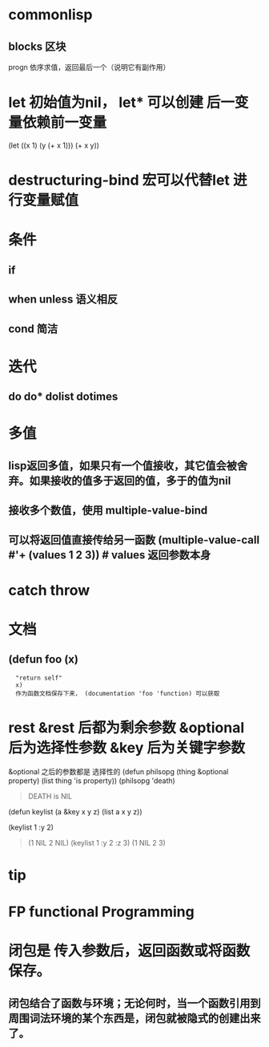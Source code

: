 # commonlisp
  ## blocks 区块
  progn 依序求值，返回最后一个（说明它有副作用）

  # let 初始值为nil， let* 可以创建 后一变量依赖前一变量
  (let ((x 1) (y (+ x 1)))
       (+ x y))
  # destructuring-bind 宏可以代替let 进行变量赋值

  # 条件
  ## if
  ## when unless 语义相反
  ## cond 简洁

  # 迭代
  ## do do* dolist dotimes

  # 多值
  ## lisp返回多值，如果只有一个值接收，其它值会被舍弃。如果接收的值多于返回的值，多于的值为nil
  ## 接收多个数值，使用 multiple-value-bind
  ## 可以将返回值直接传给另一函数 (multiple-value-call #'+ (values 1 2 3))  # values 返回参数本身

  # catch throw

  # 文档
  ## (defun foo (x)
      "return self"
      x)
      作为函数文档保存下来， (documentation 'foo 'function) 可以获取
      
  # rest &rest 后都为剩余参数 &optional 后为选择性参数 &key 后为关键字参数
  &optional 之后的参数都是 选择性的
  (defun philsopg (thing &optional property)
        (list thing 'is property))
  (philsopg 'death)
  > DEATH is NIL

  (defun keylist (a &key x y z)
        (list a x y z))

  (keylist 1 :y 2)
  > (1 NIL 2 NIL)
  (keylist 1 :y 2 :z 3)
  > (1 NIL 2 3)


# tip
  # FP functional Programming
  # 闭包是 传入参数后，返回函数或将函数保存。
  ## 闭包结合了函数与环境；无论何时，当一个函数引用到周围词法环境的某个东西是，闭包就被隐式的创建出来了。
  